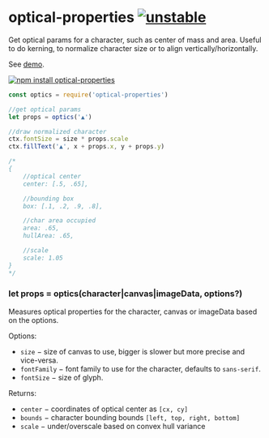 # optical-properties [![unstable](http://badges.github.io/stability-badges/dist/unstable.svg)](http://github.com/badges/stability-badges)

Get optical params for a character, such as center of mass and area. Useful to do kerning, to normalize character size or to align vertically/horizontally.

See [demo](https://dfcreative.github.io/optical-properties).

[![npm install optical-properties](https://nodei.co/npm/optical-properties.png?mini=true)](https://npmjs.org/package/optical-properties/)

```js
const optics = require('optical-properties')

//get optical params
let props = optics('▲')

//draw normalized character
ctx.fontSize = size * props.scale
ctx.fillText('▲', x + props.x, y + props.y)

/*
{
	//optical center
	center: [.5, .65],

	//bounding box
	box: [.1, .2, .9, .8],

	//char area occupied
	area: .65,
	hullArea: .65,

	//scale
	scale: 1.05
}
*/
```

### let props = optics(character|canvas|imageData, options?)

Measures optical properties for the character, canvas or imageData based on the options.

Options:

* `size` − size of canvas to use, bigger is slower but more precise and vice-versa.
* `fontFamily` − font family to use for the character, defaults to `sans-serif`.
* `fontSize` − size of glyph.

Returns:

* `center` − coordinates of optical center as `[cx, cy]`
* `bounds` − character bounding bounds `[left, top, right, bottom]`
* `scale` − under/overscale based on convex hull variance

